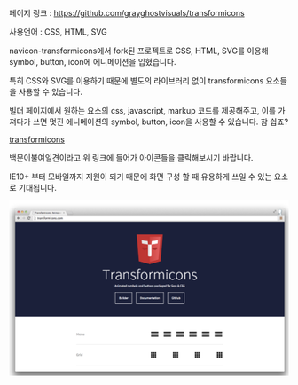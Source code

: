 
페이지 링크 : https://github.com/grayghostvisuals/transformicons

사용언어 : CSS, HTML, SVG

navicon-transformicons에서 fork된 프로젝트로 CSS, HTML, SVG를 이용해 symbol, button, icon에 에니메이션을 입혔습니다.

특히 CSS와 SVG를 이용하기 때문에 별도의 라이브러리 없이 transformicons 요소들을 사용할 수 있습니다.

빌더 페이지에서 원하는 요소의 css, javascript, markup 코드를 제공해주고, 이를 가져다가 쓰면 멋진 에니메이션의 symbol, button, icon을 사용할 수 있습니다. 참 쉽죠?

[transformicons](http://www.transformicons.com/)

백문이불여일견이라고 위 링크에 들어가 아이콘들을 클릭해보시기 바랍니다.

IE10+ 부터 모바일까지 지원이 되기 때문에 화면 구성 할 때 유용하게 쓰일 수 있는 요소로 기대됩니다.

![이미지1](img/003-13.png)
